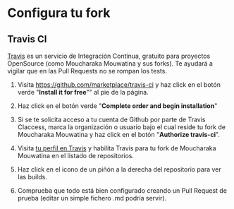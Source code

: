 # Configura tu fork

## Travis CI

[Travis](https://travis-ci.org/) es un servicio de Integración Contínua, gratuito para proyectos OpenSource (como Moucharaka Mouwatina y sus forks). Te ayudará a vigilar que en las Pull Requests no se rompan los tests.

1. Visita <https://github.com/marketplace/travis-ci> y haz click en el botón verde "**Install it for free**"" al pie de la página.

2. Haz click en el botón verde "**Complete order and begin installation**"

3. Si se te solicita acceso a tu cuenta de Github por parte de Travis CIaccess, marca la organización o usuario bajo el cual reside tu fork de Moucharaka Mouwatina y haz click en el botón "**Authorize travis-ci**".

4. Visita [tu perfil en Travis](https://travis-ci.org/profile/) y habilita Travis para tu fork de Moucharaka Mouwatina en el listado de repositorios.

5. Haz click en el icono de un piñón a la derecha del repositorio para ver las builds.

6. Comprueba que todo está bien configurado creando un Pull Request de prueba (editar un simple fichero .md podría servir).
